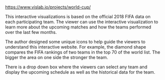 https://www.vislab.io/projects/world-cup/ 

This interactive visualizations is based on the official 2018 FIFA data on each participating team. The viewer can use the interactive visualization to learn more about the upcoming matches and how the teams performed over the last few months. 

The author designed some unique icons to help guide the viewers to understand this interactive website. For example, the diamond shape compares the FIFA rankings of two teams in the top 70 of the world list. The bigger the area on one side the stronger the team. 

There is a drop down box where the viewers can select any team and display the upcoming schedule as well as the historical data for the team.
